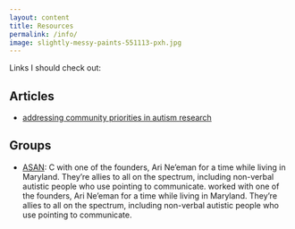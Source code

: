 ```yaml
---
layout: content
title: Resources
permalink: /info/
image: slightly-messy-paints-551113-pxh.jpg
---
```



Links I should check out:

## Articles

- [addressing community priorities in autism research](https://www.frontiersin.org/articles/10.3389/fpsyg.2022.864991/full)



## Groups
- [ASAN](https://autisticadvocacy.org):  C with one of the founders, Ari Ne’eman for a time while living in Maryland. They’re allies to all on the spectrum, including non-verbal autistic people who use pointing to communicate.
worked with one of the founders, Ari Ne’eman for a time while living in Maryland. They’re allies to all on the spectrum, including non-verbal autistic people who use pointing to communicate.

